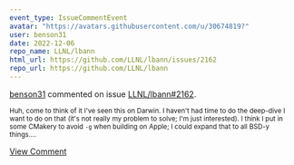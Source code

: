 ```yaml
---
event_type: IssueCommentEvent
avatar: "https://avatars.githubusercontent.com/u/30674819?"
user: benson31
date: 2022-12-06
repo_name: LLNL/lbann
html_url: https://github.com/LLNL/lbann/issues/2162
repo_url: https://github.com/LLNL/lbann
---
```


<a href='https://github.com/benson31' target='_blank'>benson31</a> commented on issue <a href='https://github.com/LLNL/lbann/issues/2162' target='_blank'>LLNL/lbann#2162</a>.

<small>Huh, come to think of it I've seen this on Darwin. I haven't had time to do the deep-dive I want to do on that (it's not really my problem to solve; I'm just interested). I think I put in some CMakery to avoid `-g` when building on Apple; I could expand that to all BSD-y things....</small>

<a href='https://github.com/LLNL/lbann/issues/2162' target='_blank'>View Comment</a>